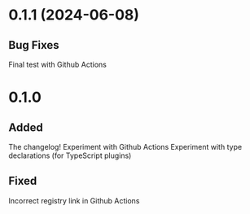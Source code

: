 # 0.1.1 (2024-06-08)

## Bug Fixes

Final test with Github Actions

# 0.1.0

## Added

The changelog!
Experiment with Github Actions
Experiment with type declarations (for TypeScript plugins)

## Fixed

Incorrect registry link in Github Actions